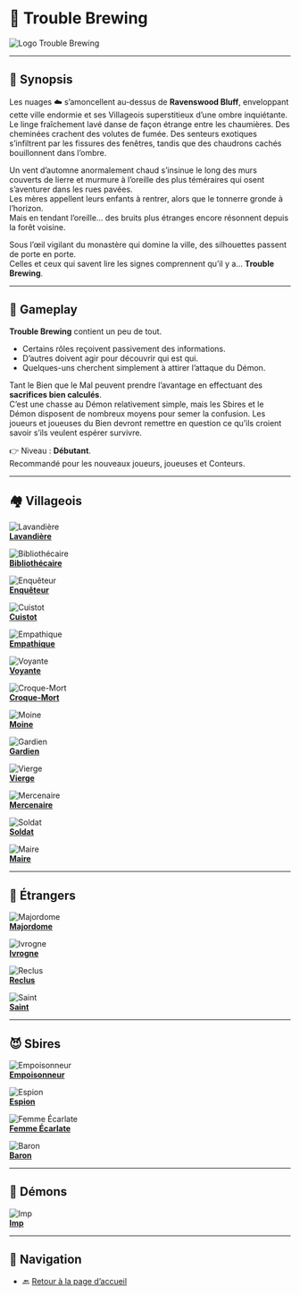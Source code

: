 # 🍺 Trouble Brewing

![Logo Trouble Brewing](/botc-fr-bambi/images/Logo_trouble_brewing.png)

---

## 📖 Synopsis  

Les nuages ☁️ s’amoncellent au-dessus de **Ravenswood Bluff**, enveloppant cette ville endormie et ses Villageois superstitieux d’une ombre inquiétante.  
Le linge fraîchement lavé danse de façon étrange entre les chaumières. Des cheminées crachent des volutes de fumée. Des senteurs exotiques s’infiltrent par les fissures des fenêtres, tandis que des chaudrons cachés bouillonnent dans l’ombre.  

Un vent d’automne anormalement chaud s’insinue le long des murs couverts de lierre et murmure à l’oreille des plus téméraires qui osent s’aventurer dans les rues pavées.  
Les mères appellent leurs enfants à rentrer, alors que le tonnerre gronde à l’horizon.  
Mais en tendant l’oreille… des bruits plus étranges encore résonnent depuis la forêt voisine.  

Sous l’œil vigilant du monastère qui domine la ville, des silhouettes passent de porte en porte.  
Celles et ceux qui savent lire les signes comprennent qu’il y a… **Trouble Brewing**.  

---

## 🎲 Gameplay  

**Trouble Brewing** contient un peu de tout.  
- Certains rôles reçoivent passivement des informations.  
- D’autres doivent agir pour découvrir qui est qui.  
- Quelques-uns cherchent simplement à attirer l’attaque du Démon.  

Tant le Bien que le Mal peuvent prendre l’avantage en effectuant des **sacrifices bien calculés**.  
C’est une chasse au Démon relativement simple, mais les Sbires et le Démon disposent de nombreux moyens pour semer la confusion. Les joueurs et joueuses du Bien devront remettre en question ce qu’ils croient savoir s’ils veulent espérer survivre.  

👉 Niveau : **Débutant**.  
Recommandé pour les nouveaux joueurs, joueuses et Conteurs.  

---

## 🏘️ Villageois  

![Lavandière](/botc-fr-bambi/images/Icon_washerwoman.png)  
[**Lavandière**](tb_roles/lavandiere.md)  

![Bibliothécaire](/botc-fr-bambi/images/Icon_librarian.png)  
[**Bibliothécaire**](tb_roles/bibliothecaire.md)  

![Enquêteur](/botc-fr-bambi/images/Icon_investigator.png)  
[**Enquêteur**](tb_roles/enqueteur.md)  

![Cuistot](/botc-fr-bambi/images/Icon_chef.png)  
[**Cuistot**](tb_roles/cuistot.md)  

![Empathique](/botc-fr-bambi/images/Icon_empath.png)  
[**Empathique**](tb_roles/empathique.md)  

![Voyante](/botc-fr-bambi/images/Icon_fortuneteller.png)  
[**Voyante**](tb_roles/voyante.md)  

![Croque-Mort](/botc-fr-bambi/images/Icon_undertaker.png)  
[**Croque-Mort**](tb_roles/croquemort.md)  

![Moine](/botc-fr-bambi/images/Icon_monk.png)  
[**Moine**](tb_roles/moine.md)  

![Gardien](/botc-fr-bambi/images/Icon_ravenkeeper.png)  
[**Gardien**](tb_roles/gardien.md)  

![Vierge](/botc-fr-bambi/images/Icon_virgin.png)  
[**Vierge**](tb_roles/vierge.md)  

![Mercenaire](/botc-fr-bambi/images/Icon_slayer.png)  
[**Mercenaire**](tb_roles/mercenaire.md)  

![Soldat](/botc-fr-bambi/images/Icon_soldier.png)  
[**Soldat**](tb_roles/soldat.md)  

![Maire](/botc-fr-bambi/images/Icon_mayor.png)  
[**Maire**](tb_roles/maire.md)  

---

## 🌙 Étrangers  

![Majordome](/botc-fr-bambi/images/Icon_butler.png)  
[**Majordome**](tb_roles/majordome.md)  

![Ivrogne](/botc-fr-bambi/images/Icon_drunk-1.png)  
[**Ivrogne**](tb_roles/ivrogne.md)  

![Reclus](/botc-fr-bambi/images/Icon_recluse-1.png)  
[**Reclus**](tb_roles/reclus.md)  

![Saint](/botc-fr-bambi/images/Icon_saint.png)  
[**Saint**](tb_roles/saint.md)  

---

## 😈 Sbires  

![Empoisonneur](/botc-fr-bambi/images/Icon_poisoner.png)  
[**Empoisonneur**](tb_roles/empoisonneur.md)  

![Espion](/botc-fr-bambi/images/Icon_spy.png)  
[**Espion**](tb_roles/espion.md)  

![Femme Écarlate](/botc-fr-bambi/images/Icon_scarletwoman.png)  
[**Femme Écarlate**](tb_roles/femmeecarlate.md)  

![Baron](/botc-fr-bambi/images/Icon_baron.png)  
[**Baron**](tb_roles/baron.md)  

---

## 👹 Démons  

![Imp](/botc-fr-bambi/images/Icon_imp.png)  
[**Imp**](tb_roles/imp.md)  

---

## 📂 Navigation  

- 🔙 [Retour à la page d’accueil](/botc-fr-bambi/)


